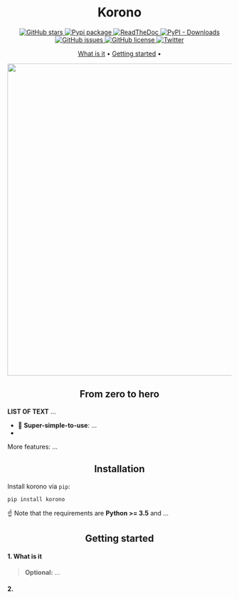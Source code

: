 <h1 align="center">Korono</h1>

<p align="center"></p>

<p align="center">
  <a href="https://github.com/jbesomi/korono/stargazers">
    <img src="https://img.shields.io/github/stars/jbesomi/korono.svg?colorA=orange&colorB=orange&logo=github"
         alt="GitHub stars">
  </a>
  <a href="https://pypi.org/search/?q=bert-serving">
      <img src="https://img.shields.io/pypi/v/bert-serving-server.svg?colorB=brightgreen"
           alt="Pypi package">
    </a>
  <a href="https://korono.readthedocs.io/">
      <img src="https://readthedocs.org/projects/korono/badge/?version=latest"
           alt="ReadTheDoc">
    </a>
  <a href="https://pypi.org/search/?q=bert-serving">
      <img alt="PyPI - Downloads" src="https://img.shields.io/pypi/dm/bert-serving-server">
  </a>
  <a href="https://github.com/jbesomi/korono/issues">
        <img src="https://img.shields.io/github/issues/jbesomi/korono.svg"
             alt="GitHub issues">
  </a>
  <a href="https://github.com/jbesomi/korono/blob/master/LICENSE">
        <img src="https://img.shields.io/github/license/jbesomi/korono.svg"
             alt="GitHub license">
  </a>
  <a href="https://twitter.com/intent/tweet?text=Wow:&url=https%3A%2F%2Fgithub.com%2Fjbesomi%2Fkorono">
  <img src="https://img.shields.io/twitter/url/https/github.com/jbesomi/korono.svg?style=social" alt="Twitter">
  </a>      
</p>

<p align="center">
   <a href="#what-is-it">What is it</a> •
   <a href="#getting-started">Getting started</a> •
</p>

<p align="center">
    <img src=".github/demo.gif?raw=true" width="700">
</p>


<h2 align="center">From zero to hero</h2>

**LIST OF TEXT** ...

- :rocket: **Super-simple-to-use**: ...
-
More features: ...

<h2 align="center">Installation</h2>

Install korono via `pip`:
```bash
pip install korono
```
:point_up:  Note that the requirements are **Python >= 3.5** and ...

<h2 align="center">Getting started</h2>

#### 1. What is it

> **Optional:** ...

#### 2.
